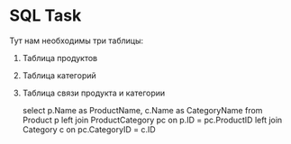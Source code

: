 # SQL Task

Тут нам необходимы три таблицы:
1. Таблица продуктов
2. Таблица категорий
3. Таблица связи продукта и категории


    select p.Name as ProductName, c.Name as CategoryName
    from Product p
    left join ProductCategory pc on p.ID = pc.ProductID
    left join Category c on pc.CategoryID = c.ID